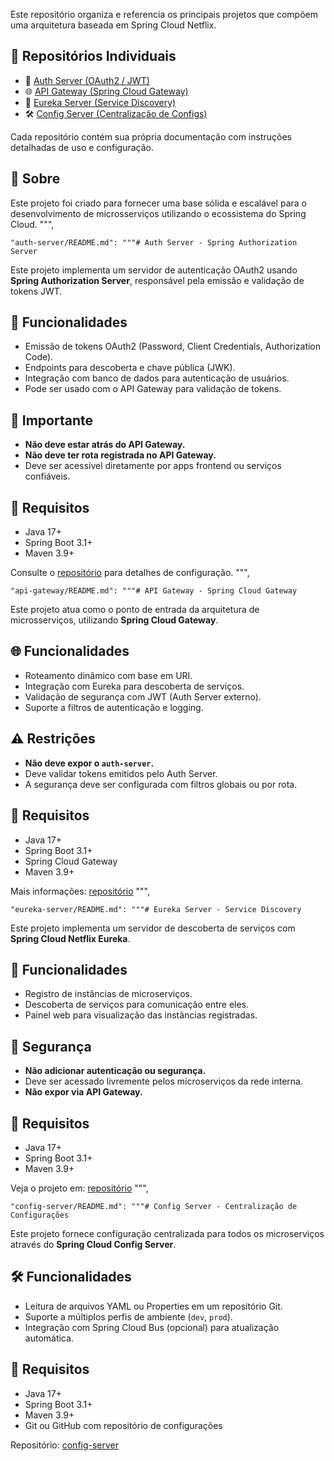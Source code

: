 Este repositório organiza e referencia os principais projetos que compõem uma arquitetura baseada em Spring Cloud Netflix.

## 🔗 Repositórios Individuais

- 🔐 [Auth Server (OAuth2 / JWT)](https://github.com/marcellopedrosa/auth-server)
- 🌐 [API Gateway (Spring Cloud Gateway)](https://github.com/marcellopedrosa/api-gateway)
- 🧭 [Eureka Server (Service Discovery)](https://github.com/marcellopedrosa/eureka-server)
- 🛠️ [Config Server (Centralização de Configs)](https://github.com/marcellopedrosa/config-server)

Cada repositório contém sua própria documentação com instruções detalhadas de uso e configuração.

## 📌 Sobre

Este projeto foi criado para fornecer uma base sólida e escalável para o desenvolvimento de microsserviços utilizando o ecossistema do Spring Cloud.
""",

    "auth-server/README.md": """# Auth Server - Spring Authorization Server

Este projeto implementa um servidor de autenticação OAuth2 usando **Spring Authorization Server**, responsável pela emissão e validação de tokens JWT.

## 🔐 Funcionalidades

- Emissão de tokens OAuth2 (Password, Client Credentials, Authorization Code).
- Endpoints para descoberta e chave pública (JWK).
- Integração com banco de dados para autenticação de usuários.
- Pode ser usado com o API Gateway para validação de tokens.

## 🚫 Importante

- **Não deve estar atrás do API Gateway.**
- **Não deve ter rota registrada no API Gateway.**
- Deve ser acessível diretamente por apps frontend ou serviços confiáveis.

## 🧭 Requisitos

- Java 17+
- Spring Boot 3.1+
- Maven 3.9+

Consulte o [repositório](https://github.com/marcellopedrosa/auth-server) para detalhes de configuração.
""",

    "api-gateway/README.md": """# API Gateway - Spring Cloud Gateway

Este projeto atua como o ponto de entrada da arquitetura de microsserviços, utilizando **Spring Cloud Gateway**.

## 🌐 Funcionalidades

- Roteamento dinâmico com base em URI.
- Integração com Eureka para descoberta de serviços.
- Validação de segurança com JWT (Auth Server externo).
- Suporte a filtros de autenticação e logging.

## ⚠️ Restrições

- **Não deve expor o `auth-server`.**
- Deve validar tokens emitidos pelo Auth Server.
- A segurança deve ser configurada com filtros globais ou por rota.

## 🧭 Requisitos

- Java 17+
- Spring Boot 3.1+
- Spring Cloud Gateway
- Maven 3.9+

Mais informações: [repositório](https://github.com/marcellopedrosa/api-gateway)
""",

    "eureka-server/README.md": """# Eureka Server - Service Discovery

Este projeto implementa um servidor de descoberta de serviços com **Spring Cloud Netflix Eureka**.

## 🧭 Funcionalidades

- Registro de instâncias de microserviços.
- Descoberta de serviços para comunicação entre eles.
- Painel web para visualização das instâncias registradas.

## 🔐 Segurança

- **Não adicionar autenticação ou segurança.**
- Deve ser acessado livremente pelos microserviços da rede interna.
- **Não expor via API Gateway.**

## 🧭 Requisitos

- Java 17+
- Spring Boot 3.1+
- Maven 3.9+

Veja o projeto em: [repositório](https://github.com/marcellopedrosa/eureka-server)
""",

    "config-server/README.md": """# Config Server - Centralização de Configurações

Este projeto fornece configuração centralizada para todos os microserviços através do **Spring Cloud Config Server**.

## 🛠️ Funcionalidades

- Leitura de arquivos YAML ou Properties em um repositório Git.
- Suporte a múltiplos perfis de ambiente (`dev`, `prod`).
- Integração com Spring Cloud Bus (opcional) para atualização automática.

## 🧭 Requisitos

- Java 17+
- Spring Boot 3.1+
- Maven 3.9+
- Git ou GitHub com repositório de configurações

Repositório: [config-server](https://github.com/marcellopedrosa/config-server)
